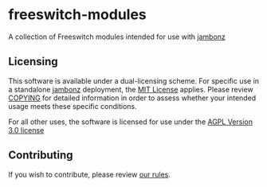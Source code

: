 # freeswitch-modules

A collection of Freeswitch modules intended for use with [jambonz](https://jambonz.org) 

## Licensing

This software is available under a dual-licensing scheme.  For specific use in a standalone [jambonz](https://jambonz.org) deployment, the [MIT License](./LICENSE_MIT) applies.  Please review [COPYING](./COPTYING) for detailed information in order to assess whether your intended usage meets these specific conditions.  

For all other uses, the software is licensed for use under the [AGPL Version 3.0 license](./LICENSE_AGPL-3.0)

## Contributing

If you wish to contribute, please review [our rules](./CONTRIBUTING.md).